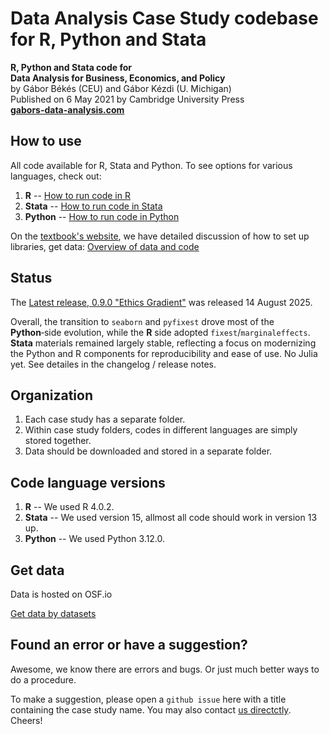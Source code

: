 # Data Analysis Case Study codebase for R, Python and Stata

**R, Python and Stata code for**  
**Data Analysis for Business, Economics, and Policy**   
by Gábor Békés (CEU) and Gábor Kézdi (U. Michigan)   
Published on 6 May 2021 by Cambridge University Press  
[**gabors-data-analysis.com**](https://gabors-data-analysis.com/)


## How to use

All code available for R, Stata and Python. To see options for various languages, check out:

1. **R** --  [How to run code in R ](ch00-tech-prep/da-setup-r.md)
2. **Stata** -- [How to run code in Stata ](ch00-tech-prep/da-setup-stata.md)
3. **Python** -- [How to run code in Python ](ch00-tech-prep/da-setup-python.md)

On the [textbook's website](https://gabors-data-analysis.com/), we have detailed discussion of how to set up libraries, get data: [Overview of data and code](https://gabors-data-analysis.com/data-and-code/)


## Status

The [Latest release, 0.9.0 "Ethics Gradient"](https://github.com/gabors-data-analysis/da_case_studies/releases/tag/v0.8.3) was released 14 August 2025. 

Overall, the transition to `seaborn` and `pyfixest` drove most of the **Python**‑side evolution, while the **R** side adopted `fixest`/`marginaleffects`. **Stata** materials remained largely stable, reflecting a focus on modernizing the Python and R components for reproducibility and ease of use. No Julia yet. See detailes in the changelog / release notes. 

## Organization
1. Each case study has a separate folder.
2. Within case study folders, codes in different languages are simply stored together. 
3. Data should be downloaded and stored in a separate folder. 

## Code language versions
1. **R** -- We used R 4.0.2. 
2. **Stata** -- We used version 15, allmost all code should work in version 13 up.
3. **Python** -- We used Python 3.12.0.

## Get data
Data is hosted on OSF.io

[Get data by datasets](https://osf.io/7epdj/)  

## Found an error or have a suggestion?
Awesome, we know there are errors and bugs. Or just much better ways to do a procedure.

To make a suggestion, please open a `github issue` here with a title containing the case study name. You may also contact [us directctly](https://gabors-data-analysis.com/contact-us/). Cheers!
